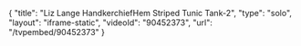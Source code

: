 {
    "title": "Liz Lange HandkerchiefHem Striped Tunic Tank-2",
    "type": "solo",
    "layout": "iframe-static",
    "videoId": "90452373",
    "url": "\/tvpembed\/90452373"
}